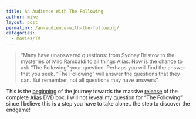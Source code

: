 ```yaml
---
title: An Audience With The Following
author: mike
layout: post
permalink: /an-audience-with-the-following/
categories:
  - Movies/TV
---
```

> &#8220;Many have unanswered questions: from Sydney Bristow to the mysteries of Milo Rambaldi to all things Alias. Now is the chance to ask &#8220;The Following&#8221; your question. Perhaps you will find the answer that you seek. &#8220;The Following&#8221; will answer the questions that they can. But remember, not all questions may have answers&#8221;.

This is the [beginning][1] of the journey towards the massive [release][2] of the complete [Alias][3] DVD box. I will not reveal my question for &#8220;The Following&#8221; since I believe this is a step you have to take alone.. the step to discover the endgame!

 [1]: http://video.movies.go.com/rambaldi/
 [2]: http://www.tvshowsondvd.com/newsitem.cfm?NewsID=6149
 [3]: http://alias-media.com/